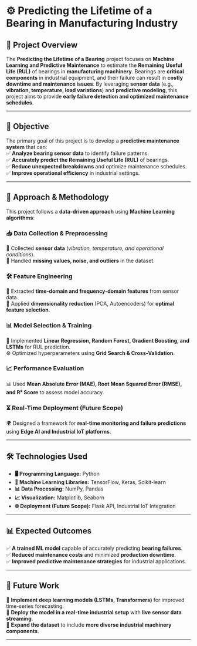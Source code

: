 # **⚙️ Predicting the Lifetime of a Bearing in Manufacturing Industry**  

## **📌 Project Overview**  
The **Predicting the Lifetime of a Bearing** project focuses on **Machine Learning and Predictive Maintenance** to estimate the **Remaining Useful Life (RUL)** of bearings in **manufacturing machinery**. Bearings are **critical components** in industrial equipment, and their failure can result in **costly downtime and maintenance issues**. By leveraging **sensor data** (e.g., **vibration, temperature, load variations**) and **predictive modeling**, this project aims to provide **early failure detection and optimized maintenance schedules**.  

---

## **🎯 Objective**  
The primary goal of this project is to develop a **predictive maintenance system** that can:  
✅ **Analyze bearing sensor data** to identify failure patterns.  
✅ **Accurately predict the Remaining Useful Life (RUL)** of bearings.  
✅ **Reduce unexpected breakdowns** and optimize maintenance schedules.  
✅ **Improve operational efficiency** in industrial settings.  

---

## **🔬 Approach & Methodology**  
This project follows a **data-driven approach** using **Machine Learning algorithms**:  

### **📥 Data Collection & Preprocessing**  
📌 Collected **sensor data** (*vibration, temperature, and operational conditions*).  
📌 Handled **missing values, noise, and outliers** in the dataset.  

### **🛠️ Feature Engineering**  
🔹 Extracted **time-domain and frequency-domain features** from sensor data.  
🔹 Applied **dimensionality reduction** (PCA, Autoencoders) for **optimal feature selection**.  

### **📊 Model Selection & Training**  
🤖 Implemented **Linear Regression, Random Forest, Gradient Boosting, and LSTMs** for RUL prediction.  
⚙️ Optimized hyperparameters using **Grid Search & Cross-Validation**.  

### **📈 Performance Evaluation**  
📊 Used **Mean Absolute Error (MAE), Root Mean Squared Error (RMSE), and R² Score** to assess model accuracy.  

### **⏳ Real-Time Deployment (Future Scope)**  
🌍 Designed a framework for **real-time monitoring and failure predictions** using **Edge AI and Industrial IoT platforms**.  

---

## **🛠️ Technologies Used**  
- **🖥️ Programming Language:** Python  
- **🤖 Machine Learning Libraries:** TensorFlow, Keras, Scikit-learn  
- **📊 Data Processing:** NumPy, Pandas  
- **📈 Visualization:** Matplotlib, Seaborn  
- **🌐 Deployment (Future Scope):** Flask API, Industrial IoT Integration  

---

## **📊 Expected Outcomes**  
✅ **A trained ML model** capable of accurately predicting **bearing failures**.  
✅ **Reduced maintenance costs** and minimized **production downtime**.  
✅ **Improved predictive maintenance strategies** for industrial applications.  

---

## **🚀 Future Work**  
🚀 **Implement deep learning models (LSTMs, Transformers)** for improved time-series forecasting.  
🚀 **Deploy the model in a real-time industrial setup** with **live sensor data streaming**.  
🚀 **Expand the dataset** to include **more diverse industrial machinery components**.  

---

